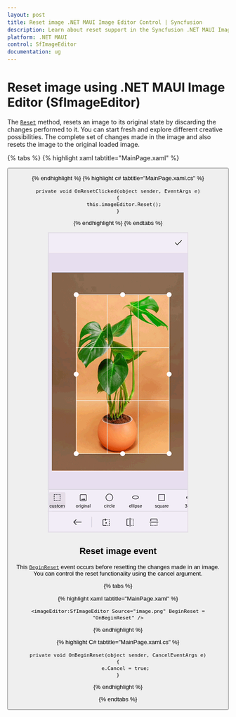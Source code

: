```yaml
---
layout: post
title: Reset image .NET MAUI Image Editor Control | Syncfusion
description: Learn about reset support in the Syncfusion .NET MAUI ImageEditor(SfImageEditor) control and more.
platform: .NET MAUI
control: SfImageEditor
documentation: ug
---
```


# Reset image using .NET MAUI Image Editor (SfImageEditor)

The [`Reset`](https://help.syncfusion.com/cr/maui/Syncfusion.Maui.ImageEditor.SfImageEditor.html#Syncfusion_Maui_ImageEditor_SfImageEditor_Reset) method, resets an image to its original state by discarding the changes performed to it. You can start fresh and explore different creative possibilities. The complete set of changes made in the image and also resets the image to the original loaded image.

{% tabs %}
{% highlight xaml tabtitle="MainPage.xaml" %}

   <Grid RowDefinitions="0.9*, 0.1*">
        <imageEditor:SfImageEditor x:Name="imageEditor"
                                   Source="image.jpeg" />
        <Button Grid.Row="1"
                Text="Reset"
                Clicked="OnResetClicked" />
    </Grid>  

{% endhighlight %}
{% highlight c# tabtitle="MainPage.xaml.cs" %}

    private void OnResetClicked(object sender, EventArgs e)
    {
        this.imageEditor.Reset();
    }

{% endhighlight %}
{% endtabs %}

![Reset Image in .NET Maui ImageEditor](images/reset/imageeditor-reset-image.gif)

## Reset image event

This [`BeginReset`](https://help.syncfusion.com/cr/maui/Syncfusion.Maui.ImageEditor.SfImageEditor.html#Syncfusion_Maui_ImageEditor_SfImageEditor_BeginReset) event occurs before resetting the changes made in an image. You can control the reset functionality using the cancel argument.

{% tabs %}

{% highlight xaml tabtitle="MainPage.xaml" %}

    <imageEditor:SfImageEditor Source="image.png" BeginReset = "OnBeginReset" />

{% endhighlight %}

{% highlight C# tabtitle="MainPage.xaml.cs" %}
            
    private void OnBeginReset(object sender, CancelEventArgs e)
    {
         e.Cancel = true;
    }

{% endhighlight %}

{% endtabs %}
